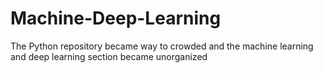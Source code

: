# Machine-Deep-Learning
The Python repository became way to crowded and the machine learning and deep learning section became unorganized
